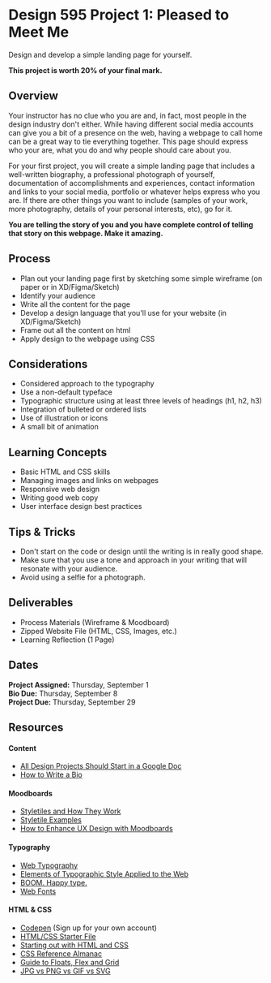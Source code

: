 # Design 595 Project 1: Pleased to Meet Me
Design and develop a simple landing page for yourself.

**This project is worth 20% of your final mark.**

## Overview
Your instructor has no clue who you are and, in fact, most people in the design industry don't either. While having different social media accounts can give you a bit of a presence on the web, having a webpage to call home can be a great way to tie everything together. This page should express who your are, what you do and why people should care about you.

For your first project, you will create a simple landing page that includes a well-written biography, a professional photograph of yourself, documentation of accomplishments and experiences, contact information and links to your social media, portfolio or whatever helps express who you are. If there are other things you want to include (samples of your work, more photography, details of your personal interests, etc), go for it. 

**You are telling the story of you and you have complete control of telling that story on this webpage. Make it amazing.**
## Process
- Plan out your landing page first by sketching some simple wireframe (on paper or in XD/Figma/Sketch)
- Identify your audience
- Write all the content for the page 
- Develop a design language that you'll use for your website (in XD/Figma/Sketch)
- Frame out all the content on html
- Apply design to the webpage using CSS
## Considerations
- Considered approach to the typography
- Use a non-default typeface
- Typographic structure using at least three levels of headings (h1, h2, h3)
- Integration of bulleted or ordered lists
- Use of illustration or icons
- A small bit of animation
## Learning Concepts
- Basic HTML and CSS skills
- Managing images and links on webpages
- Responsive web design
- Writing good web copy 
- User interface design best practices
## Tips & Tricks
- Don't start on the code or design until the writing is in really good shape.
- Make sure that you use a tone and approach in your writing that will resonate with your audience.
- Avoid using a selfie for a photograph.
## Deliverables
- Process Materials (Wireframe & Moodboard)  
- Zipped Website File (HTML, CSS, Images, etc.)  
- Learning Reflection (1 Page)  
## Dates
**Project Assigned:** Thursday, September 1 <br>
**Bio Due:** Thursday, September 8 <br>
**Project Due:** Thursday, September 29

## Resources
#### Content
- [All Design Projects Should Start in a Google Doc](https://www.tedgoas.com/blog/design-in-google-docs/)   
- [How to Write a Bio](https://creativecloud.adobe.com/discover/article/how-to-write-a-professional-bio)

#### Moodboards
- [Styletiles and How They Work](https://alistapart.com/article/style-tiles-and-how-they-work/)  
- [Styletile Examples](https://dribbble.com/tags/style_tile)  
- [How to Enhance UX Design with Moodboards](https://xd.adobe.com/ideas/process/ui-design/how-to-enhance-ux-design-with-mood-boards/)

#### Typography
- [Web Typography](https://css-tricks.com/design-content-typography-first-look-type-nugget/)  
- [Elements of Typographic Style Applied to the Web](http://webtypography.net/toc/)  
- [BOOM. Happy type.](https://www.kobot.ca/blog/boom-happy-type/)   
- [Web Fonts](https://css-tricks.com/understanding-web-fonts-getting/)  

#### HTML & CSS
- [Codepen](https://codepen.io/) (Sign up for your own account)
- [HTML/CSS Starter File](https://codepen.io/bryankulba/pen/oNvdQbM)  
- [Starting out with HTML and CSS](https://css-tricks.com/guides/beginner/)  
- [CSS Reference Almanac](https://css-tricks.com/almanac/)  
- [Guide to Floats, Flex and Grid](https://codepen.io/bryankulba/pen/mdbGoVp) 
- [JPG vs PNG vs GIF vs SVG](https://uxdesign.cc/jpg-vs-png-vs-gif-vs-svg-aefeca89f61)   
